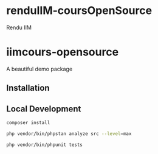 # renduIIM-coursOpenSource
Rendu IIM


# iimcours-opensource
A beautiful demo package


## Installation

## Local Development

```bash
composer install
```

```bash
php vendor/bin/phpstan analyze src --level=max
```

```bash
php vendor/bin/phpunit tests
```
